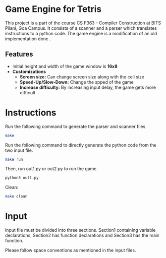 
# Game Engine for Tetris

This project is a part of the course CS F363 - Compiler Construction at BITS Pilani, Goa Campus.
It consists of a scanner and a parser which translates instructions to a python code. The game engine is a modification of an old implementation done .

## Features
- Initial height and width of the game window is **16x8**
- **Customizations**
    - **Screen size:** Can change screen size along with the cell size
    - **Speed-Up/Slow-Down:** Change the spped of the game
    - **Increase difficulty:** By increasing input delay, the game gets more difficult


# Instructions

Run the following command to generate the parser and scanner files.

```bash
make
```

Run the following command to directly generate the python code from the two input file.

```bash
make run
```

Then, run out1.py or out2.py to run the game.
```bash
python3 out1.py
```

Clean:
```bash
make clean
```
# Input

Input file must be divided into three sections. Section1 containing variable declarations, Section2 has function declarations and Section3 has the main function.

Please follow space conventions as mentioned in the input files.